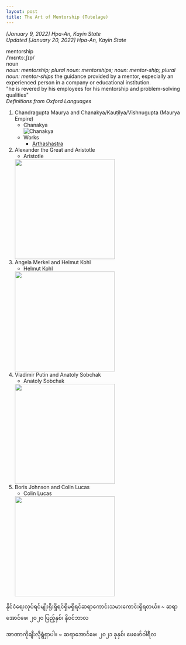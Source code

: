 ```yaml
---
layout: post
title: The Art of Mentorship (Tutelage)
---
```


*[January 9, 2022] Hpa-An, Kayin State*  
*Updated [January 20, 2022] Hpa-An, Kayin State*

mentorship  
/ˈmɛntɔːˌʃɪp/  
noun  
*noun: mentorship; plural noun: mentorships; noun: mentor-ship; plural noun: mentor-ships*
the guidance provided by a mentor, especially an experienced person in a company or educational institution.  
"he is revered by his employees for his mentorship and problem-solving qualities"  
*Definitions from Oxford Languages*

1. Chandragupta Maurya and Chanakya/Kauṭilya/Vishnugupta (Maurya Empire)
    - Chanakya  
    ![Chanakya](https://upload.wikimedia.org/wikipedia/commons/c/cd/Chanakya_artistic_depiction.jpg)
    - Works  
        - [Arthashastra](https://en.wikipedia.org/wiki/Arthashastra)  
2. Alexander the Great and Aristotle
    - Aristotle  
    <img src="https://upload.wikimedia.org/wikipedia/commons/thumb/a/ae/Aristotle_Altemps_Inv8575.jpg/440px-Aristotle_Altemps_Inv8575.jpg" height="273"/>
3. Angela Merkel and Helmut Kohl
    - Helmut Kohl  
    <img src="https://upload.wikimedia.org/wikipedia/commons/8/88/Helmut_Kohl_%281996%29_cropped.jpg" height="273"/>
4. Vladimir Putin and Anatoly Sobchak
    - Anatoly Sobchak  
    <img src="https://upload.wikimedia.org/wikipedia/commons/b/b5/Anatoly_Sobchak.jpg" height="273" />
5. Boris Johnson and Colin Lucas
    - Colin Lucas  
    <img src="https://i.ytimg.com/vi/2oTcrFEUKHY/maxresdefault.jpg" height="273"/>

နိုင်ငံရေးလုပ်ရင်မျိုးရိုးရှိရင်ရှိမရှိရင်ဆရာကောင်းသမားကောင်းရှိရတယ်။ ~ ဆရာအောင်ဖေ၊ ၂၀၂၀ ပြည့်နှစ်၊ နိုဝင်ဘာလ  

အာဏာကိုချီးလိုရွံရှာပါ။ ~ ဆရာအောင်ဖေ၊ ၂၀၂၁ ခုနှစ်၊ ဖေဖော်ဝါရီလ  
